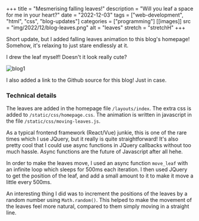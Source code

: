 +++
title = "Mesmerising falling leaves!"
description = "Will you leaf a space for me in your heart?"
date = "2022-12-03"
tags = ["web-development", "html", "css", "blog-updates"]
categories = ["programming"]
[[images]]
  src = "img/2022/12/blog-leaves.png"
  alt = "leaves"
  stretch = "stretchH"
+++

Short update, but I added falling leaves animation to this blog's homepage! Somehow, it's relaxing to just stare endlessly at it.

I drew the leaf myself! Doesn't it look really cute?

![blog1](/img/main/leaf.png)

I also added a link to the Github source for this blog! Just in case.

### Technical details

The leaves are added in the homepage file `/layouts/index`. The extra css is added to `/static/css/homepage.css`. The animation is written in javascript in the file `/static/css/moving-leaves.js`.

As a typical frontend framework (React/Vue) junkie, this is one of the rare times which I use JQuery, but it really is quite straightforward! It's also pretty cool that I could use async functions in JQuery callbacks without too much hassle. Async functions are the future of Javascript after all hehe.

In order to make the leaves move, I used an async function `move_leaf` with an infinite loop which sleeps for 500ms each iteration. I then used JQuery to get the position of the leaf, and add a small amount to it to make it move a little every 500ms.

An interesting thing I did was to increment the positions of the leaves by a random number using `Math.random()`. This helped to make the movement of the leaves feel more natural, compared to them simply moving in a straight line.
